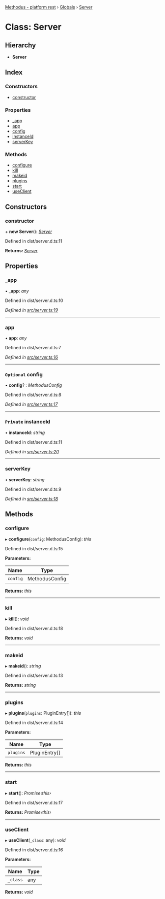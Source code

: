 [Methodus - platform rest](../README.md) › [Globals](../globals.md) › [Server](server.md)

# Class: Server

## Hierarchy

* **Server**

## Index

### Constructors

* [constructor](server.md#constructor)

### Properties

* [_app](server.md#_app)
* [app](server.md#app)
* [config](server.md#optional-config)
* [instanceId](server.md#private-instanceid)
* [serverKey](server.md#serverkey)

### Methods

* [configure](server.md#configure)
* [kill](server.md#kill)
* [makeid](server.md#makeid)
* [plugins](server.md#plugins)
* [start](server.md#start)
* [useClient](server.md#useclient)

## Constructors

###  constructor

\+ **new Server**(): *[Server](server.md)*

Defined in dist/server.d.ts:11

**Returns:** *[Server](server.md)*

## Properties

###  _app

• **_app**: *any*

Defined in dist/server.d.ts:10

*Defined in [src/server.ts:19](https://github.com/nodulusteam/methodus.dev/blob/0787b65/modules/platform/platform-rest/src/server.ts#L19)*

___

###  app

• **app**: *any*

Defined in dist/server.d.ts:7

*Defined in [src/server.ts:16](https://github.com/nodulusteam/methodus.dev/blob/0787b65/modules/platform/platform-rest/src/server.ts#L16)*

___

### `Optional` config

• **config**? : *MethodusConfig*

Defined in dist/server.d.ts:8

*Defined in [src/server.ts:17](https://github.com/nodulusteam/methodus.dev/blob/0787b65/modules/platform/platform-rest/src/server.ts#L17)*

___

### `Private` instanceId

• **instanceId**: *string*

Defined in dist/server.d.ts:11

*Defined in [src/server.ts:20](https://github.com/nodulusteam/methodus.dev/blob/0787b65/modules/platform/platform-rest/src/server.ts#L20)*

___

###  serverKey

• **serverKey**: *string*

Defined in dist/server.d.ts:9

*Defined in [src/server.ts:18](https://github.com/nodulusteam/methodus.dev/blob/0787b65/modules/platform/platform-rest/src/server.ts#L18)*

## Methods

###  configure

▸ **configure**(`config`: MethodusConfig): *this*

Defined in dist/server.d.ts:15

**Parameters:**

Name | Type |
------ | ------ |
`config` | MethodusConfig |

**Returns:** *this*

___

###  kill

▸ **kill**(): *void*

Defined in dist/server.d.ts:18

**Returns:** *void*

___

###  makeid

▸ **makeid**(): *string*

Defined in dist/server.d.ts:13

**Returns:** *string*

___

###  plugins

▸ **plugins**(`plugins`: PluginEntry[]): *this*

Defined in dist/server.d.ts:14

**Parameters:**

Name | Type |
------ | ------ |
`plugins` | PluginEntry[] |

**Returns:** *this*

___

###  start

▸ **start**(): *Promise‹this›*

Defined in dist/server.d.ts:17

**Returns:** *Promise‹this›*

___

###  useClient

▸ **useClient**(`_class`: any): *void*

Defined in dist/server.d.ts:16

**Parameters:**

Name | Type |
------ | ------ |
`_class` | any |

**Returns:** *void*
